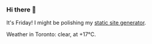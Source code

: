 ### Hi there :wave:

It's Friday! I might be polishing my [static site generator](https://github.com/bewuethr/pandoc-bash-blog).

Weather in Toronto: clear, at +17°C.
